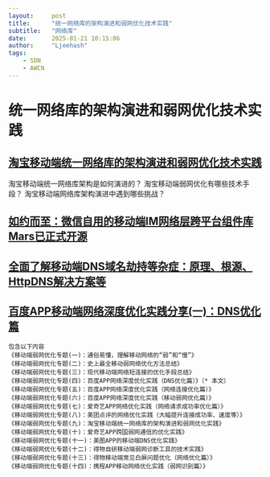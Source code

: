 ```yaml
---
layout:     post
title:      "统一网络库的架构演进和弱网优化技术实践"
subtitle:   "网络库"
date:       2025-01-21 10:15:06
author:     "Ljeehash"
tags:
    - SDN
    - AWCN
---
```





# 统一网络库的架构演进和弱网优化技术实践

## [淘宝移动端统一网络库的架构演进和弱网优化技术实践](https://cloud.tencent.com/developer/article/2346710)
淘宝移动端统一网络库架构是如何演进的？
淘宝移动端弱网优化有哪些技术手段？
淘宝移动端网络库架构演进中遇到哪些挑战？


## [如约而至：微信自用的移动端IM网络层跨平台组件库Mars已正式开源](http://www.52im.net/thread-4359-1-1.html)

## [全面了解移动端DNS域名劫持等杂症：原理、根源、HttpDNS解决方案等](http://www.52im.net/thread-2121-1-1.html)

## [百度APP移动端网络深度优化实践分享(一)：DNS优化篇](http://www.52im.net/thread-2472-1-1.html)

```
包含以下内容
《移动端弱网优化专题(一)：通俗易懂，理解移动网络的“弱”和“慢”》
《移动端弱网优化专题(二)：史上最全移动弱网络优化方法总结》
《移动端弱网优化专题(三)：现代移动端网络短连接的优化手段总结》
《移动端弱网优化专题(四)：百度APP网络深度优化实践（DNS优化篇）》（* 本文）
《移动端弱网优化专题(五)：百度APP网络深度优化实践（网络连接优化篇）》
《移动端弱网优化专题(六)：百度APP网络深度优化实践（移动弱网优化篇）》
《移动端弱网优化专题(七)：爱奇艺APP网络优化实践（网络请求成功率优化篇）》
《移动端弱网优化专题(八)：美团点评的网络优化实践（大幅提升连接成功率、速度等）》
《移动端弱网优化专题(九)：淘宝移动端统一网络库的架构演进和弱网优化实践》
《移动端弱网优化专题(十)：爱奇艺APP跨国弱网通信的优化实践》
《移动端弱网优化专题(十一)：美图APP的移动端DNS优化实践》
《移动端弱网优化专题(十二)：得物自研移动端弱网诊断工具的技术实践》
《移动端弱网优化专题(十三)：得物移动端常见白屏问题优化（网络优化篇）》
《移动端弱网优化专题(十四)：携程APP移动网络优化实践（弱网识别篇）》

```
